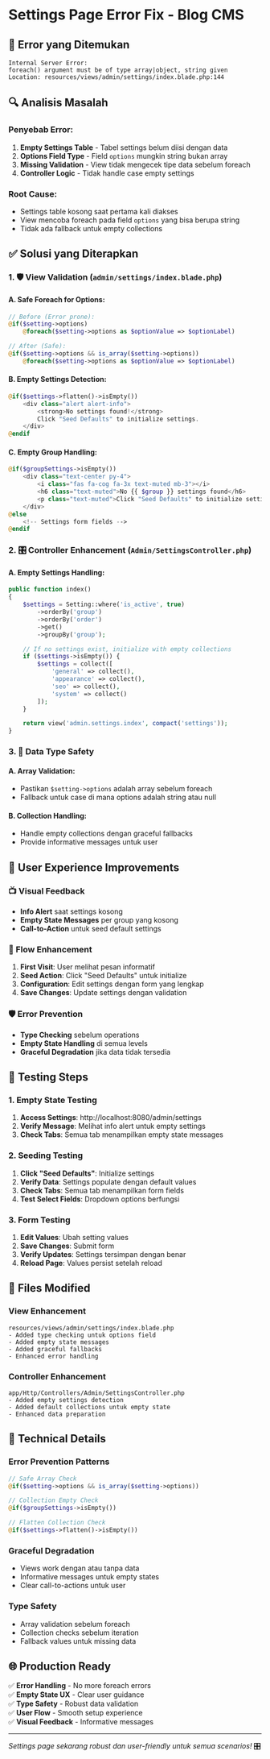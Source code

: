 # Settings Page Error Fix - Blog CMS

## 🚨 Error yang Ditemukan

```
Internal Server Error:
foreach() argument must be of type array|object, string given
Location: resources/views/admin/settings/index.blade.php:144
```

## 🔍 Analisis Masalah

### **Penyebab Error:**
1. **Empty Settings Table** - Tabel settings belum diisi dengan data
2. **Options Field Type** - Field `options` mungkin string bukan array
3. **Missing Validation** - View tidak mengecek tipe data sebelum foreach
4. **Controller Logic** - Tidak handle case empty settings

### **Root Cause:**
- Settings table kosong saat pertama kali diakses
- View mencoba foreach pada field `options` yang bisa berupa string
- Tidak ada fallback untuk empty collections

## ✅ Solusi yang Diterapkan

### **1. 🛡️ View Validation** (`admin/settings/index.blade.php`)

#### **A. Safe Foreach for Options:**
```php
// Before (Error prone):
@if($setting->options)
    @foreach($setting->options as $optionValue => $optionLabel)

// After (Safe):
@if($setting->options && is_array($setting->options))
    @foreach($setting->options as $optionValue => $optionLabel)
```

#### **B. Empty Settings Detection:**
```php
@if($settings->flatten()->isEmpty())
    <div class="alert alert-info">
        <strong>No settings found!</strong> 
        Click "Seed Defaults" to initialize settings.
    </div>
@endif
```

#### **C. Empty Group Handling:**
```php
@if($groupSettings->isEmpty())
    <div class="text-center py-4">
        <i class="fas fa-cog fa-3x text-muted mb-3"></i>
        <h6 class="text-muted">No {{ $group }} settings found</h6>
        <p class="text-muted">Click "Seed Defaults" to initialize settings</p>
    </div>
@else
    <!-- Settings form fields -->
@endif
```

### **2. 🎛️ Controller Enhancement** (`Admin/SettingsController.php`)

#### **A. Empty Settings Handling:**
```php
public function index()
{
    $settings = Setting::where('is_active', true)
        ->orderBy('group')
        ->orderBy('order')
        ->get()
        ->groupBy('group');

    // If no settings exist, initialize with empty collections
    if ($settings->isEmpty()) {
        $settings = collect([
            'general' => collect(),
            'appearance' => collect(),
            'seo' => collect(),
            'system' => collect()
        ]);
    }

    return view('admin.settings.index', compact('settings'));
}
```

### **3. 🔧 Data Type Safety**

#### **A. Array Validation:**
- Pastikan `$setting->options` adalah array sebelum foreach
- Fallback untuk case di mana options adalah string atau null

#### **B. Collection Handling:**
- Handle empty collections dengan graceful fallbacks
- Provide informative messages untuk user

## 🎯 User Experience Improvements

### **📺 Visual Feedback**
- **Info Alert** saat settings kosong
- **Empty State Messages** per group yang kosong
- **Call-to-Action** untuk seed default settings

### **🔄 Flow Enhancement**
1. **First Visit**: User melihat pesan informatif
2. **Seed Action**: Click "Seed Defaults" untuk initialize
3. **Configuration**: Edit settings dengan form yang lengkap
4. **Save Changes**: Update settings dengan validation

### **🛡️ Error Prevention**
- **Type Checking** sebelum operations
- **Empty State Handling** di semua levels
- **Graceful Degradation** jika data tidak tersedia

## 🚀 Testing Steps

### **1. Empty State Testing**
1. **Access Settings**: http://localhost:8080/admin/settings
2. **Verify Message**: Melihat info alert untuk empty settings
3. **Check Tabs**: Semua tab menampilkan empty state messages

### **2. Seeding Testing**
1. **Click "Seed Defaults"**: Initialize settings
2. **Verify Data**: Settings populate dengan default values
3. **Check Tabs**: Semua tab menampilkan form fields
4. **Test Select Fields**: Dropdown options berfungsi

### **3. Form Testing**
1. **Edit Values**: Ubah setting values
2. **Save Changes**: Submit form
3. **Verify Updates**: Settings tersimpan dengan benar
4. **Reload Page**: Values persist setelah reload

## 📁 Files Modified

### **View Enhancement**
```
resources/views/admin/settings/index.blade.php
- Added type checking untuk options field
- Added empty state messages
- Added graceful fallbacks
- Enhanced error handling
```

### **Controller Enhancement**
```
app/Http/Controllers/Admin/SettingsController.php
- Added empty settings detection
- Added default collections untuk empty state
- Enhanced data preparation
```

## 🔧 Technical Details

### **Error Prevention Patterns**
```php
// Safe Array Check
@if($setting->options && is_array($setting->options))

// Collection Empty Check
@if($groupSettings->isEmpty())

// Flatten Collection Check
@if($settings->flatten()->isEmpty())
```

### **Graceful Degradation**
- Views work dengan atau tanpa data
- Informative messages untuk empty states
- Clear call-to-actions untuk user

### **Type Safety**
- Array validation sebelum foreach
- Collection checks sebelum iteration
- Fallback values untuk missing data

## 🌐 Production Ready

✅ **Error Handling** - No more foreach errors  
✅ **Empty State UX** - Clear user guidance  
✅ **Type Safety** - Robust data validation  
✅ **User Flow** - Smooth setup experience  
✅ **Visual Feedback** - Informative messages  

---

*Settings page sekarang robust dan user-friendly untuk semua scenarios!* 🎛️
